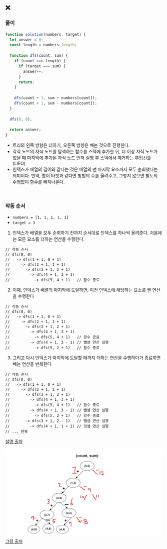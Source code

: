## ❌

### 풀이

```javascript
function solution(numbers, target) {
  let answer = 0;
  const length = numbers.length;

  function dfs(count, sum) {
    if (count === length) {
      if (target === sum) {
        answer++;
      }
      return;
    }

    dfs(count + 1, sum + numbers[count]);
    dfs(count + 1, sum - numbers[count]);
  }

  dfs(0, 0);

  return answer;
}
```

- 트리의 왼쪽 방향은 더하기, 오른쪽 방향은 빼는 것으로 진행한다.
- 각각 노드의 자식 노드를 탐색하는 함수를 스택에 추가한 뒤, 더 이상 자식 노드가 없을 때 마지막에 추가된 자식 노드 먼저 실행 후 스택에서 제거하는 후입선출(LIFO)
- 인덱스가 배열의 길이와 같다는 것은 배열의 맨 마지막 요소까지 모두 순회했다는 의미이다. 만약, 합이 타겟과 같다면 방법의 수를 올려주고, 그렇지 않으면 별도의 수행없이 함수를 빠져나온다.
<br>

### 작동 순서
- `numbers = [1, 1, 1, 1, 1]`
- `target = 3`


1. 인덱스가 배열을 모두 순회하기 전까지 순서대로 인덱스를 하나씩 올려준다. 처음에는 모든 요소를 더하는 연산을 수행한다.

```
// 작동 순서
// dfs(0, 0)
//   -> dfs(1 + 1, 0 + 1)
//     -> dfs(2 + 1, 1 + 1)
//       -> dfs(3 + 1, 2 + 1)
//         -> dfs(4 + 1, 3 + 1)
//           -> dfs(5, 4 + 1)   // 함수 종료
```

2. 이때, 인덱스가 배열의 마지막에 도달하면, 이전 인덱스에 해당하는 요소를 뺀 연산을 수행한다

```
// 작동 순서
// dfs(0, 0)
//   -> dfs(1 + 1, 0 + 1)
//     -> dfs(2 + 1, 1 + 1)
//       -> dfs(3 + 1, 2 + 1)
//         -> dfs(4 + 1, 3 + 1)
//           -> dfs(5, 4 + 1)   // 함수 종료
//         -> dfs(4 + 1, 3 - 1) // 뺄셈 연산 실행
//           -> dfs(5, 2 + 1)   // 함수 종료
```

3. 그리고 다시 인덱스가 마지막에 도달할 때까지 더하는 연산을 수행하다가 종료하면 빼는 연산을 반복한다

```
// 작동 순서
// dfs(0, 0)
//   -> dfs(1 + 1, 0 + 1)
//     -> dfs(2 + 1, 1 + 1)
//       -> dfs(3 + 1, 2 + 1)
//         -> dfs(4 + 1, 3 + 1)
//           -> dfs(5, 4 + 1)   // 함수 종료
//         -> dfs(4 + 1, 3 - 1) // 뺄셈 연산 실행
//           -> dfs(5, 2 + 1)   // 함수 종료
//       -> dfs(3 + 1, 2 - 1)   // 뺄셈 연산 실행
//         -> dfs(4 + 1, 1 + 1) // 덧셈 연산 실행
// ... 반복
```
[설명 출처](https://han-joon-hyeok.github.io/posts/programmers-target-number/)
<br>

![dfs](../img/dfs.png)
[그림 출처](https://yong-nyong.tistory.com/41)
